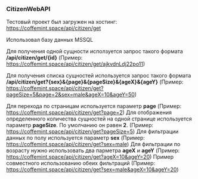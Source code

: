 ### CitizenWebAPI
Тестовый проект был загружен на хостинг: https://coffemint.space/api/citizen/get

Использовал базу данных MSSQL

Для получения одной сущности исползуется запрос такого формата __/api/citizen/get/{id}__ (Пример: https://coffemint.space/api/citizen/get/ajkvdnLdj22po11)

Для получения списка сущностей используется запрос такого формата __/api/citizen/get?{sex}&{page}&{pageSize}&{ageX}&{ageY}__ (Пример: https://coffemint.space/api/citizen/get?pageSize=5&page=2&sex=male&ageX=10&ageY=50)

Для перехода по страницам используется параметр __page__ (Пример: https://coffemint.space/api/citizen/get?page=2)
Для отображения определенного количества сущностей на одной странице используется параметр __pageSize__. По умолчанию он равен __2__. (Пример: https://coffemint.space/api/citizen/get?pageSize=5) 
Для фильтрации данных по полу используется параметр __sex__ (Пример: https://coffemint.space/api/citizen/get?sex=male)
Для фильтрации по возрасту нужно использовать два парметра __ageX__ и __ageY__ (Пример: https://coffemint.space/api/citizen/get?ageX=10&ageY=20)
Пример совместного использованию обеих фильтраций (Пример: https://coffemint.space/api/citizen/get?sex=male&ageX=10&ageY=20)